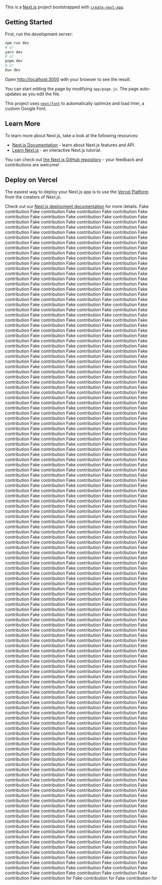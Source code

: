 This is a [Next.js](https://nextjs.org/) project bootstrapped with [`create-next-app`](https://github.com/vercel/next.js/tree/canary/packages/create-next-app).

## Getting Started

First, run the development server:

```bash
npm run dev
# or
yarn dev
# or
pnpm dev
# or
bun dev
```

Open [http://localhost:3000](http://localhost:3000) with your browser to see the result.

You can start editing the page by modifying `app/page.js`. The page auto-updates as you edit the file.

This project uses [`next/font`](https://nextjs.org/docs/basic-features/font-optimization) to automatically optimize and load Inter, a custom Google Font.

## Learn More

To learn more about Next.js, take a look at the following resources:

- [Next.js Documentation](https://nextjs.org/docs) - learn about Next.js features and API.
- [Learn Next.js](https://nextjs.org/learn) - an interactive Next.js tutorial.

You can check out [the Next.js GitHub repository](https://github.com/vercel/next.js/) - your feedback and contributions are welcome!

## Deploy on Vercel

The easiest way to deploy your Next.js app is to use the [Vercel Platform](https://vercel.com/new?utm_medium=default-template&filter=next.js&utm_source=create-next-app&utm_campaign=create-next-app-readme) from the creators of Next.js.

Check out our [Next.js deployment documentation](https://nextjs.org/docs/deployment) for more details.
Fake contribution 
Fake contribution 
Fake contribution 
Fake contribution 
Fake contribution 
Fake contribution 
Fake contribution 
Fake contribution 
Fake contribution 
Fake contribution 
Fake contribution 
Fake contribution 
Fake contribution 
Fake contribution 
Fake contribution 
Fake contribution 
Fake contribution 
Fake contribution 
Fake contribution 
Fake contribution 
Fake contribution 
Fake contribution 
Fake contribution 
Fake contribution 
Fake contribution 
Fake contribution 
Fake contribution 
Fake contribution 
Fake contribution 
Fake contribution 
Fake contribution 
Fake contribution 
Fake contribution 
Fake contribution 
Fake contribution 
Fake contribution 
Fake contribution 
Fake contribution 
Fake contribution 
Fake contribution 
Fake contribution 
Fake contribution 
Fake contribution 
Fake contribution 
Fake contribution 
Fake contribution 
Fake contribution 
Fake contribution 
Fake contribution 
Fake contribution 
Fake contribution 
Fake contribution 
Fake contribution 
Fake contribution 
Fake contribution 
Fake contribution 
Fake contribution 
Fake contribution 
Fake contribution 
Fake contribution 
Fake contribution 
Fake contribution 
Fake contribution 
Fake contribution 
Fake contribution 
Fake contribution 
Fake contribution 
Fake contribution 
Fake contribution 
Fake contribution 
Fake contribution 
Fake contribution 
Fake contribution 
Fake contribution 
Fake contribution 
Fake contribution 
Fake contribution 
Fake contribution 
Fake contribution 
Fake contribution 
Fake contribution 
Fake contribution 
Fake contribution 
Fake contribution 
Fake contribution 
Fake contribution 
Fake contribution 
Fake contribution 
Fake contribution 
Fake contribution 
Fake contribution 
Fake contribution 
Fake contribution 
Fake contribution 
Fake contribution 
Fake contribution 
Fake contribution 
Fake contribution 
Fake contribution 
Fake contribution 
Fake contribution 
Fake contribution 
Fake contribution 
Fake contribution 
Fake contribution 
Fake contribution 
Fake contribution 
Fake contribution 
Fake contribution 
Fake contribution 
Fake contribution 
Fake contribution 
Fake contribution 
Fake contribution 
Fake contribution 
Fake contribution 
Fake contribution 
Fake contribution 
Fake contribution 
Fake contribution 
Fake contribution 
Fake contribution 
Fake contribution 
Fake contribution 
Fake contribution 
Fake contribution 
Fake contribution 
Fake contribution 
Fake contribution 
Fake contribution 
Fake contribution 
Fake contribution 
Fake contribution 
Fake contribution 
Fake contribution 
Fake contribution 
Fake contribution 
Fake contribution 
Fake contribution 
Fake contribution 
Fake contribution 
Fake contribution 
Fake contribution 
Fake contribution 
Fake contribution 
Fake contribution 
Fake contribution 
Fake contribution 
Fake contribution 
Fake contribution 
Fake contribution 
Fake contribution 
Fake contribution 
Fake contribution 
Fake contribution 
Fake contribution 
Fake contribution 
Fake contribution 
Fake contribution 
Fake contribution 
Fake contribution 
Fake contribution 
Fake contribution 
Fake contribution 
Fake contribution 
Fake contribution 
Fake contribution 
Fake contribution 
Fake contribution 
Fake contribution 
Fake contribution 
Fake contribution 
Fake contribution 
Fake contribution 
Fake contribution 
Fake contribution 
Fake contribution 
Fake contribution 
Fake contribution 
Fake contribution 
Fake contribution 
Fake contribution 
Fake contribution 
Fake contribution 
Fake contribution 
Fake contribution 
Fake contribution 
Fake contribution 
Fake contribution 
Fake contribution 
Fake contribution 
Fake contribution 
Fake contribution 
Fake contribution 
Fake contribution 
Fake contribution 
Fake contribution 
Fake contribution 
Fake contribution 
Fake contribution 
Fake contribution 
Fake contribution 
Fake contribution 
Fake contribution 
Fake contribution 
Fake contribution 
Fake contribution 
Fake contribution 
Fake contribution 
Fake contribution 
Fake contribution 
Fake contribution 
Fake contribution 
Fake contribution 
Fake contribution 
Fake contribution 
Fake contribution 
Fake contribution 
Fake contribution 
Fake contribution 
Fake contribution 
Fake contribution 
Fake contribution 
Fake contribution 
Fake contribution 
Fake contribution 
Fake contribution 
Fake contribution 
Fake contribution 
Fake contribution 
Fake contribution 
Fake contribution 
Fake contribution 
Fake contribution 
Fake contribution 
Fake contribution 
Fake contribution 
Fake contribution 
Fake contribution 
Fake contribution 
Fake contribution 
Fake contribution 
Fake contribution 
Fake contribution 
Fake contribution 
Fake contribution 
Fake contribution 
Fake contribution 
Fake contribution 
Fake contribution 
Fake contribution 
Fake contribution 
Fake contribution 
Fake contribution 
Fake contribution 
Fake contribution 
Fake contribution 
Fake contribution 
Fake contribution 
Fake contribution 
Fake contribution 
Fake contribution 
Fake contribution 
Fake contribution 
Fake contribution 
Fake contribution 
Fake contribution 
Fake contribution 
Fake contribution 
Fake contribution 
Fake contribution 
Fake contribution 
Fake contribution 
Fake contribution 
Fake contribution 
Fake contribution 
Fake contribution 
Fake contribution 
Fake contribution 
Fake contribution 
Fake contribution 
Fake contribution 
Fake contribution 
Fake contribution 
Fake contribution 
Fake contribution 
Fake contribution 
Fake contribution 
Fake contribution 
Fake contribution 
Fake contribution 
Fake contribution 
Fake contribution 
Fake contribution 
Fake contribution 
Fake contribution 
Fake contribution 
Fake contribution 
Fake contribution 
Fake contribution 
Fake contribution 
Fake contribution 
Fake contribution 
Fake contribution 
Fake contribution 
Fake contribution 
Fake contribution 
Fake contribution 
Fake contribution 
Fake contribution 
Fake contribution 
Fake contribution 
Fake contribution 
Fake contribution 
Fake contribution 
Fake contribution 
Fake contribution 
Fake contribution 
Fake contribution 
Fake contribution 
Fake contribution 
Fake contribution 
Fake contribution 
Fake contribution 
Fake contribution 
Fake contribution 
Fake contribution 
Fake contribution 
Fake contribution 
Fake contribution 
Fake contribution 
Fake contribution 
Fake contribution 
Fake contribution 
Fake contribution 
Fake contribution 
Fake contribution 
Fake contribution 
Fake contribution 
Fake contribution 
Fake contribution 
Fake contribution 
Fake contribution 
Fake contribution 
Fake contribution 
Fake contribution 
Fake contribution 
Fake contribution 
Fake contribution 
Fake contribution 
Fake contribution 
Fake contribution 
Fake contribution 
Fake contribution 
Fake contribution 
Fake contribution 
Fake contribution 
Fake contribution 
Fake contribution 
Fake contribution 
Fake contribution 
Fake contribution 
Fake contribution 
Fake contribution 
Fake contribution 
Fake contribution 
Fake contribution 
Fake contribution 
Fake contribution 
Fake contribution 
Fake contribution 
Fake contribution 
Fake contribution 
Fake contribution 
Fake contribution 
Fake contribution 
Fake contribution 
Fake contribution 
Fake contribution 
Fake contribution 
Fake contribution 
Fake contribution 
Fake contribution 
Fake contribution 
Fake contribution 
Fake contribution 
Fake contribution 
Fake contribution 
Fake contribution 
Fake contribution 
Fake contribution 
Fake contribution 
Fake contribution 
Fake contribution 
Fake contribution 
Fake contribution 
Fake contribution 
Fake contribution 
Fake contribution 
Fake contribution 
Fake contribution 
Fake contribution 
Fake contribution 
Fake contribution 
Fake contribution 
Fake contribution 
Fake contribution 
Fake contribution 
Fake contribution 
Fake contribution 
Fake contribution 
Fake contribution 
Fake contribution 
Fake contribution 
Fake contribution 
Fake contribution 
Fake contribution 
Fake contribution 
Fake contribution 
Fake contribution 
Fake contribution 
Fake contribution 
Fake contribution 
Fake contribution 
Fake contribution 
Fake contribution 
Fake contribution 
Fake contribution 
Fake contribution 
Fake contribution 
Fake contribution 
Fake contribution 
Fake contribution 
Fake contribution 
Fake contribution 
Fake contribution 
Fake contribution 
Fake contribution 
Fake contribution 
Fake contribution 
Fake contribution 
Fake contribution 
Fake contribution 
Fake contribution 
Fake contribution 
Fake contribution 
Fake contribution 
Fake contribution 
Fake contribution 
Fake contribution 
Fake contribution 
Fake contribution 
Fake contribution 
Fake contribution 
Fake contribution 
Fake contribution 
Fake contribution 
Fake contribution 
Fake contribution 
Fake contribution 
Fake contribution 
Fake contribution 
Fake contribution 
Fake contribution 
Fake contribution 
Fake contribution 
Fake contribution 
Fake contribution 
Fake contribution 
Fake contribution 
Fake contribution 
Fake contribution 
Fake contribution 
Fake contribution 
Fake contribution 
Fake contribution 
Fake contribution 
Fake contribution 
Fake contribution 
Fake contribution 
Fake contribution 
Fake contribution 
Fake contribution 
Fake contribution 
Fake contribution 
Fake contribution 
Fake contribution 
Fake contribution 
Fake contribution 
Fake contribution 
Fake contribution 
Fake contribution 
Fake contribution 
Fake contribution 
Fake contribution 
Fake contribution 
Fake contribution 
Fake contribution 
Fake contribution 
Fake contribution 
Fake contribution 
Fake contribution 
Fake contribution 
Fake contribution 
Fake contribution 
Fake contribution 
Fake contribution 
Fake contribution 
Fake contribution 
Fake contribution 
Fake contribution 
Fake contribution 
Fake contribution 
Fake contribution 
Fake contribution 
Fake contribution 
Fake contribution 
Fake contribution for 
Fake contribution for 
Fake contribution for 

